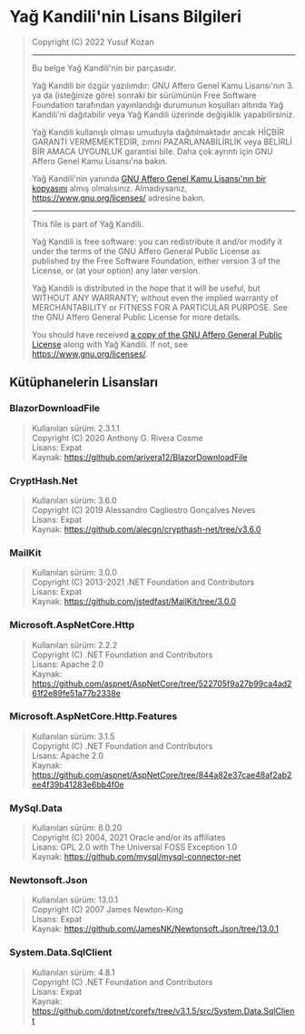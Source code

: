 # Yağ Kandili'nin Lisans Bilgileri


>    Copyright (C) 2022 Yusuf Kozan
>
>    ---
>    Bu belge Yağ Kandili'nin bir parçasıdır.
>
>    Yağ Kandili bir özgür yazılımdır: GNU Affero Genel Kamu Lisansı'nın 3.
>    ya da (isteğinize göre) sonraki bir sürümünün Free Software Foundation
>    tarafından yayınlandığı durumunun koşulları altında Yağ Kandili'ni
>    dağıtabilir veya Yağ Kandili üzerinde değişiklik yapabilirsiniz.
>
>    Yağ Kandili kullanışlı olması umuduyla dağıtılmaktadır ancak HİÇBİR
>    GARANTİ VERMEMEKTEDİR, zımni PAZARLANABİLİRLİK veya BELİRLİ BİR
>    AMACA UYGUNLUK garantisi bile. Daha çok ayrıntı için GNU Affero
>    Genel Kamu Lisansı'na bakın.
>
>    Yağ Kandili'nin yanında [GNU Affero Genel Kamu Lisansı'nın bir kopyasını](
>    ./agpl-3.0.md) almış olmalısınız.
>    Almadıysanız, <https://www.gnu.org/licenses/> adresine bakın.
>
>    ---
>    This file is part of Yağ Kandili.
>
>    Yağ Kandili is free software: you can redistribute it and/or modify
>    it under the terms of the GNU Affero General Public License as
>    published by the Free Software Foundation, either version 3 of the
>    License, or (at your option) any later version.
>
>    Yağ Kandili is distributed in the hope that it will be useful,
>    but WITHOUT ANY WARRANTY; without even the implied warranty of
>    MERCHANTABILITY or FITNESS FOR A PARTICULAR PURPOSE. See the
>    GNU Affero General Public License for more details.
>
>    You should have received [a copy of the GNU Affero General Public License](
>    ./agpl-3.0.md) along with Yağ Kandili.
>    If not, see <https://www.gnu.org/licenses/>.


## Kütüphanelerin Lisansları

### BlazorDownloadFile

>Kullanılan sürüm: 2.3.1.1  
 Copyright (C) 2020 Anthony G. Rivera Cosme  
 Lisans: Expat  
 Kaynak: https://github.com/arivera12/BlazorDownloadFile

### CryptHash.Net

>Kullanılan sürüm: 3.6.0  
 Copyright (C) 2019 Alessandro Cagliostro Gonçalves Neves  
 Lisans: Expat  
 Kaynak: https://github.com/alecgn/crypthash-net/tree/v3.6.0

### MailKit
>Kullanılan sürüm: 3.0.0  
 Copyright (C) 2013-2021 .NET Foundation and Contributors  
 Lisans: Expat  
 Kaynak: https://github.com/jstedfast/MailKit/tree/3.0.0

### Microsoft.AspNetCore.Http
>Kullanılan sürüm: 2.2.2  
 Copyright (C) .NET Foundation and Contributors  
 Lisans: Apache 2.0  
 Kaynak: https://github.com/aspnet/AspNetCore/tree/522705f9a27b99ca4ad261f2e89fe51a77b2338e

### Microsoft.AspNetCore.Http.Features
>Kullanılan sürüm: 3.1.5  
 Copyright (C) .NET Foundation and Contributors  
 Lisans: Apache 2.0  
 Kaynak: https://github.com/aspnet/AspNetCore/tree/844a82e37cae48af2ab2ee4f39b41283e6bb4f0e

### MySql.Data
>Kullanılan sürüm: 8.0.20  
 Copyright (C) 2004, 2021 Oracle and/or its affiliates  
 Lisans: GPL 2.0 with The Universal FOSS Exception 1.0  
 Kaynak: https://github.com/mysql/mysql-connector-net

### Newtonsoft.Json
>Kullanılan sürüm: 13.0.1  
 Copyright (C) 2007 James Newton-King  
 Lisans: Expat  
 Kaynak: https://github.com/JamesNK/Newtonsoft.Json/tree/13.0.1

### System.Data.SqlClient
>Kullanılan sürüm: 4.8.1  
 Copyright (C) .NET Foundation and Contributors  
 Lisans: Expat  
 Kaynak: https://github.com/dotnet/corefx/tree/v3.1.5/src/System.Data.SqlClient